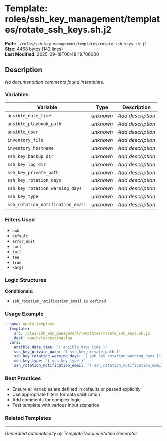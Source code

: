 # Template: roles/ssh_key_management/templates/rotate_ssh_keys.sh.j2

**Path:** `./roles/ssh_key_management/templates/rotate_ssh_keys.sh.j2`  
**Size:** 4468 bytes (142 lines)  
**Last Modified:** 2025-09-18T06:48:19.706000

## Description

*No documentation comments found in template.*

### Variables

| Variable | Type | Description |
|----------|------|-------------|
| `ansible_date_time` | *unknown* | *Add description* |
| `ansible_playbook_path` | *unknown* | *Add description* |
| `ansible_user` | *unknown* | *Add description* |
| `inventory_file` | *unknown* | *Add description* |
| `inventory_hostname` | *unknown* | *Add description* |
| `ssh_key_backup_dir` | *unknown* | *Add description* |
| `ssh_key_log_dir` | *unknown* | *Add description* |
| `ssh_key_private_path` | *unknown* | *Add description* |
| `ssh_key_rotation_days` | *unknown* | *Add description* |
| `ssh_key_rotation_warning_days` | *unknown* | *Add description* |
| `ssh_key_type` | *unknown* | *Add description* |
| `ssh_rotation_notification_email` | *unknown* | *Add description* |

### Filters Used

- `awk`
- `default`
- `error_exit`
- `sort`
- `tail`
- `tee`
- `true`
- `xargs`

### Logic Structures

**Conditionals:**
- `ssh_rotation_notification_email is defined`

### Usage Example

```yaml
- name: Apply template
  template:
    src: roles/ssh_key_management/templates/rotate_ssh_keys.sh.j2
    dest: /path/to/destination
  vars:
    ansible_date_time: "{ ansible_date_time }"
    ssh_key_private_path: "{ ssh_key_private_path }"
    ssh_key_rotation_warning_days: "{ ssh_key_rotation_warning_days }"
    ssh_key_type: "{ ssh_key_type }"
    ssh_rotation_notification_email: "{ ssh_rotation_notification_email }"
```

### Best Practices

- Ensure all variables are defined in defaults or passed explicitly
- Use appropriate filters for data sanitization
- Add comments for complex logic
- Test template with various input scenarios

### Related Templates


---
*Generated automatically by Template Documentation Generator*
